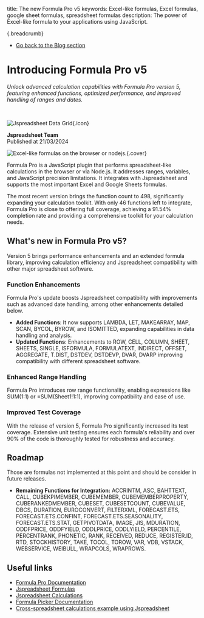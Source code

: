 title: The new Formula Pro v5
keywords: Excel-like formulas, Excel formulas, google sheet formulas, spreadsheet formulas
description: The power of Excel-like formula to your applications using JavaScript.

{.breadcrumb}
* [Go back to the Blog section](/blog)

# Introducing Formula Pro v5

_Unlock advanced calculation capabilities with Formula Pro version 5, featuring enhanced functions, optimized performance, and improved handling of ranges and dates._ 

<br>

![Jspreadsheet Data Grid](img/icon.png){.icon}

**Jspreadsheet Team** \
Published at 21/03/2024

![Excel-like formulas on the browser or nodejs.](img/blog/the-new-formula-pro-v4.jpg){.cover}

Formula Pro is a JavaScript plugin that performs spreadsheet-like calculations in the browser or via Node.js. It addresses ranges, variables, and JavaScript precision limitations. It integrates with Jspreadsheet and supports the most important Excel and Google Sheets formulas.

The most recent version brings the function count to 498, significantly expanding your calculation toolkit. With only 46 functions left to integrate, Formula Pro is close to offering full coverage, achieving a 91.54% completion rate and providing a comprehensive toolkit for your calculation needs.

## What's new in Formula Pro v5?

Version 5 brings performance enhancements and an extended formula library, improving calculation efficiency and Jspreadsheet compatibility with other major spreadsheet software.

### Function Enhancements

Formula Pro's update boosts Jspreadsheet compatibility with improvements such as advanced date handling, among other enhancements detailed below.

- **Added Functions**: It now supports LAMBDA, LET, MAKEARRAY, MAP, SCAN, BYCOL, BYROW, and ISOMITTED, expanding capabilities in data handling and analysis.
- **Updated Functions**: Enhancements to ROW, CELL, COLUMN, SHEET, SHEETS, SINGLE, ISFORMULA, FORMULATEXT, INDIRECT, OFFSET, AGGREGATE, T.DIST, DSTDEV, DSTDEVP, DVAR, DVARP improving compatibility with different spreadsheet software.



### Enhanced Range Handling

Formula Pro introduces row range functionality, enabling expressions like SUM(1:1) or =SUM(Sheet1!1:1), improving compatibility and ease of use.

### Improved Test Coverage

With the release of version 5, Formula Pro significantly increased its test coverage. Extensive unit testing ensures each formula's reliability and over 90% of the code is thoroughly tested for robustness and accuracy.

## Roadmap

Those are formulas not implemented at this point and should be consider in future releases.

* **Remaining Functions for Integration:** ACCRINTM, ASC, BAHTTEXT, CALL, CUBEKPIMEMBER, CUBEMEMBER, CUBEMEMBERPROPERTY, CUBERANKEDMEMBER, CUBESET, CUBESETCOUNT, CUBEVALUE, DBCS, DURATION, EUROCONVERT, FILTERXML, FORECAST.ETS, FORECAST.ETS.CONFINT, FORECAST.ETS.SEASONALITY, FORECAST.ETS.STAT, GETPIVOTDATA, IMAGE, JIS, MDURATION, ODDFPRICE, ODDFYIELD, ODDLPRICE, ODDLYIELD, PERCENTILE, PERCENTRANK, PHONETIC, RANK, RECEIVED, REDUCE, REGISTER.ID, RTD, STOCKHISTORY, TAKE, TOCOL, TOROW, VAR, VDB, VSTACK, WEBSERVICE, WEIBULL, WRAPCOLS, WRAPROWS.

## Useful links

  * [Formula Pro Documentation](/products/formulas)
  * [Jspreadsheet Formulas](/docs/formulas)
  * [Jspreadsheet Calculations](/docs/calculations)
  * [Formula Picker Documentation](/docs/formula-picker)
  * [Cross-spreadsheet calculations example using Jspreadsheet](/docs/examples/cross-calculations)


